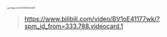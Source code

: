 <img src="https://gitee.com/sheep-are-flying-in-the-sky/my-picture/raw/master/picture4/image-20201216115903461.png" alt="image-20201216115903461" style="zoom: 33%;" />

>https://www.bilibili.com/video/BV1oE41177wk/?spm_id_from=333.788.videocard.1

